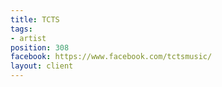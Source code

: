 ```yaml
---
title: TCTS
tags:
- artist
position: 308
facebook: https://www.facebook.com/tctsmusic/
layout: client
---
```


